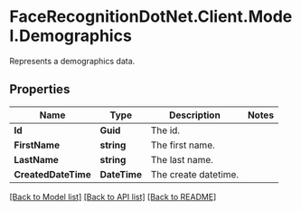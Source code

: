 # FaceRecognitionDotNet.Client.Model.Demographics
Represents a demographics data.
## Properties

Name | Type | Description | Notes
------------ | ------------- | ------------- | -------------
**Id** | **Guid** | The id. | 
**FirstName** | **string** | The first name. | 
**LastName** | **string** | The last name. | 
**CreatedDateTime** | **DateTime** | The create datetime. | 

[[Back to Model list]](../README.md#documentation-for-models) [[Back to API list]](../README.md#documentation-for-api-endpoints) [[Back to README]](../README.md)

